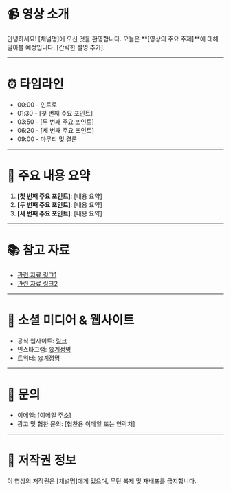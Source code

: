 # 📹 영상 소개
안녕하세요! [채널명]에 오신 것을 환영합니다. 오늘은 **[영상의 주요 주제]**에 대해 알아볼 예정입니다. [간략한 설명 추가].

---

# ⏰ 타임라인
- 00:00 - 인트로
- 01:30 - [첫 번째 주요 포인트]
- 03:50 - [두 번째 주요 포인트]
- 06:20 - [세 번째 주요 포인트]
- 09:00 - 마무리 및 결론

---

# 📌 주요 내용 요약
1. **[첫 번째 주요 포인트]**: [내용 요약]
2. **[두 번째 주요 포인트]**: [내용 요약]
3. **[세 번째 주요 포인트]**: [내용 요약]

---

# 📚 참고 자료
- [관련 자료 링크1](URL)
- [관련 자료 링크2](URL)

---

# 🔗 소셜 미디어 & 웹사이트
- 공식 웹사이트: [링크](URL)
- 인스타그램: [@계정명](https://www.instagram.com/계정명)
- 트위터: [@계정명](https://twitter.com/계정명)

---

# 📧 문의
- 이메일: [이메일 주소]
- 광고 및 협찬 문의: [협찬용 이메일 또는 연락처]

---

# 📜 저작권 정보
이 영상의 저작권은 [채널명]에게 있으며, 무단 복제 및 재배포를 금지합니다.
